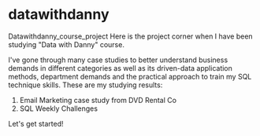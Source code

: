 # datawithdanny
Datawithdanny_course_project
Here is the project corner when I have been studying "Data with Danny" course.

I've gone through many case studies to better understand business demands in different categories as well as its driven-data application methods, department demands and the practical approach to train my SQL technique skills.
These are my studying results:
1. Email Marketing case study from DVD Rental Co
2. SQL Weekly Challenges

Let's get started!
